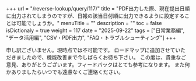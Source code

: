 +++
url = "/reverse-lookup/query/117/"
title = "PDF出力した際、現在提出日順に出力されてしまうのですが、日報の該当日付順に出力できるように設定することは可能でしょうか。"
menuTitle = ""
description = ""
toc = false
isDictionaly = true
weight = 117
date = "2025-09-22"
tags = ["日常業務編", "データ活用編", "CSV・PDF出力", "FAQ・トラブルシューティング"]
+++

申し訳ございません。現時点では不可能です。
ロードマップに追加させていただきましたので、機能改善まで今しばらくお待ち下さい。
この度は、貴重なご意見、ありがとうございます。フィードバックはとても参考になります。
また何かありましたらいつでも遠慮なくご連絡ください。
